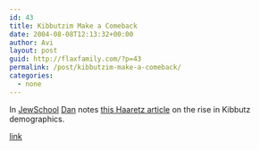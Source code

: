 ```yaml
---
id: 43
title: Kibbutzim Make a Comeback
date: 2004-08-08T12:13:32+00:00
author: Avi
layout: post
guid: http://flaxfamily.com/?p=43
permalink: /post/kibbutzim-make-a-comeback/
categories:
  - none
---
```

In [JewSchool](http://www.jewschool.com/2004/08/kibbutz-insurrection.php) [Dan](http://www.orthodoxanarchist.com/) notes [this Haaretz article](http://www.haaretz.com/hasen/spages/461181.html) on the rise in Kibbutz demographics.

[link](http://www.haaretz.com/hasen/spages/461181.html)